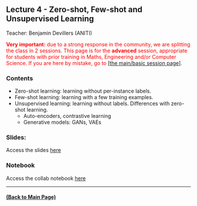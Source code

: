 
## Lecture 4 - Zero-shot, Few-shot and Unsupervised Learning
Teacher: Benjamin Devillers (ANITI)


<div style="color: red"><span style="font-weight: bold">Very important:</span> due to a strong response in the community, we are splitting the class in 2 sessions. This page is for the <span style="font-weight: bold">advanced</span> session, appropriate for students with prior training in Maths, Engineering and/or Computer Science. If you are here by mistake, go to <a href="https://rufinv.github.io/Intro2AI-class/">[the main/basic session page]</a>. </div>


### Contents

- Zero-shot learning: learning without per-instance labels.
- Few-shot learning: learning with a few training examples.
- Unsupervised learning: learning without labels. Differences with zero-shot learning.
  - Auto-encoders, contrastive learning
  - Generative models: GANs, VAEs

### Slides:
Access the slides [here](https://docs.google.com/presentation/d/18-iesQfxF6qnBITNOlt4oqlth1EgrTRfwBEttpEfzkQ/edit?usp=sharing)

### Notebook
Access the collab notebook [here](https://colab.research.google.com/drive/1sY-7zg3-kMhUaWBzisCK4veZrj5XZjt0?usp=sharing) 

---
#### [(Back to Main Page)](../index.md)
